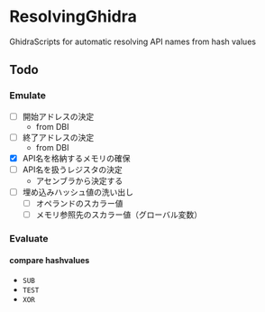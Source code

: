 # ResolvingGhidra
GhidraScripts for automatic resolving API names from hash values

## Todo
### Emulate
- [ ] 開始アドレスの決定
  - from DBI
- [ ] 終了アドレスの決定
  - from DBI
- [x] API名を格納するメモリの確保
- [ ] API名を扱うレジスタの決定
  - アセンブラから決定する
- [ ] 埋め込みハッシュ値の洗い出し
  - [ ] オペランドのスカラー値
  - [ ] メモリ参照先のスカラー値（グローバル変数）

### Evaluate
#### compare hashvalues
- `SUB`
- `TEST`
- `XOR`